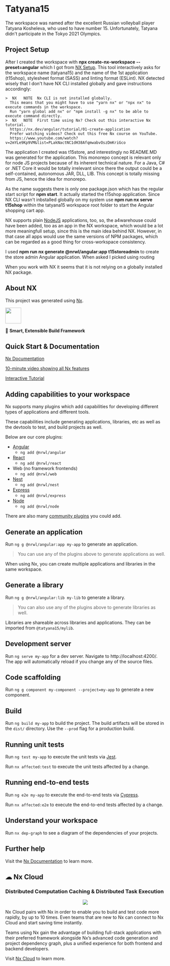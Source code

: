 

# Tatyana15
The workspace was named after the excellent Russian volleyball player Tatyana Kosheleva, who used to have number 15. Unfortunately, Tatyana didn't participate in the Tokyo 2021 Olympics.

## Project Setup
After I created the workspace with **npx create-nx-workspace --preset=angular** which I got from [NX Setup](https://nx.dev/latest/angular/getting-started/nx-setup). This tool interactively asks for the workspace name (tatyana15) and the name of the 1st application (t15shop), stylesheet format (SASS) and linting format (ESLint).
NX detected wisely that I don't have NX CLI installed globally and gave instructions accordingly:

```
>  NX   NOTE  Nx CLI is not installed globally.
  This means that you might have to use "yarn nx" or "npx nx" to execute commands in the workspace.
  Run "yarn global add nx" or "npm install -g nx" to be able to execute command directly.
>  NX   NOTE  First time using Nx? Check out this interactive Nx tutorial.
  https://nx.dev/angular/tutorial/01-create-application
  Prefer watching videos? Check out this free Nx course on YouTube.
  https://www.youtube.com/watch?v=2mYLe9Kp9VM&list=PLakNactNC1dH38AfqmwabvOszDmKriGco
```
The application I created was t15store, and interestingly no README.MD was generated for the application.
This monorepo concept is relevant only for node JS projects because of its inherent technical nature. For a Java, C# or .NET Core it would be totally irrelevant since there the output could be a self-contained, autonomous JAR, DLL, LIB. This concept is totally missing from JS, hence the idea for monorepo.

As the name suggests there is only one package.json which has the regular start script for **npm start**. It actually started the t15shop application.
Since NX CLI wasn't inbstalled globally on my system use **npm run nx serve t15shop** within the tatyana15 workspace root folder to start the Angular shopping cart app.

NX supports plain [NodeJS](https://nx.dev/node) applications, too, so, the a4warehouse could have been added, too as an app in the NX workspace, which would be a lot more meaningfull setup, since this is the main idea behind NX. However, in that case all apps would use the same versions of NPM packages, which can be regarded as a good thing for cross-workspace consistency.

I used **npm run nx generate @nrwl/angular:app t15storeadmin** to create the store admin Angular application. When asked I picked using routing

When you work with NX it seems that it is not relying on a globally installed NX package.

## About NX

This project was generated using [Nx](https://nx.dev).

<img src="https://raw.githubusercontent.com/nrwl/nx/master/images/nx-logo.png" width="50">

🔎 **Smart, Extensible Build Framework**

## Quick Start & Documentation

[Nx Documentation](https://nx.dev/angular)

[10-minute video showing all Nx features](https://nx.dev/angular/getting-started/what-is-nx)

[Interactive Tutorial](https://nx.dev/angular/tutorial/01-create-application)

## Adding capabilities to your workspace

Nx supports many plugins which add capabilities for developing different types of applications and different tools.

These capabilities include generating applications, libraries, etc as well as the devtools to test, and build projects as well.

Below are our core plugins:

- [Angular](https://angular.io)
  - `ng add @nrwl/angular`
- [React](https://reactjs.org)
  - `ng add @nrwl/react`
- Web (no framework frontends)
  - `ng add @nrwl/web`
- [Nest](https://nestjs.com)
  - `ng add @nrwl/nest`
- [Express](https://expressjs.com)
  - `ng add @nrwl/express`
- [Node](https://nodejs.org)
  - `ng add @nrwl/node`

There are also many [community plugins](https://nx.dev/community) you could add.

## Generate an application

Run `ng g @nrwl/angular:app my-app` to generate an application.

> You can use any of the plugins above to generate applications as well.

When using Nx, you can create multiple applications and libraries in the same workspace.

## Generate a library

Run `ng g @nrwl/angular:lib my-lib` to generate a library.

> You can also use any of the plugins above to generate libraries as well.

Libraries are shareable across libraries and applications. They can be imported from `@tatyana15/mylib`.

## Development server

Run `ng serve my-app` for a dev server. Navigate to http://localhost:4200/. The app will automatically reload if you change any of the source files.

## Code scaffolding

Run `ng g component my-component --project=my-app` to generate a new component.

## Build

Run `ng build my-app` to build the project. The build artifacts will be stored in the `dist/` directory. Use the `--prod` flag for a production build.

## Running unit tests

Run `ng test my-app` to execute the unit tests via [Jest](https://jestjs.io).

Run `nx affected:test` to execute the unit tests affected by a change.

## Running end-to-end tests

Run `ng e2e my-app` to execute the end-to-end tests via [Cypress](https://www.cypress.io).

Run `nx affected:e2e` to execute the end-to-end tests affected by a change.

## Understand your workspace

Run `nx dep-graph` to see a diagram of the dependencies of your projects.

## Further help

Visit the [Nx Documentation](https://nx.dev/angular) to learn more.






## ☁ Nx Cloud

### Distributed Computation Caching & Distributed Task Execution

<p style="text-align: center;"><img src="https://raw.githubusercontent.com/nrwl/nx/master/images/nx-cloud-card.png"></p>

Nx Cloud pairs with Nx in order to enable you to build and test code more rapidly, by up to 10 times. Even teams that are new to Nx can connect to Nx Cloud and start saving time instantly.

Teams using Nx gain the advantage of building full-stack applications with their preferred framework alongside Nx’s advanced code generation and project dependency graph, plus a unified experience for both frontend and backend developers.

Visit [Nx Cloud](https://nx.app/) to learn more.
